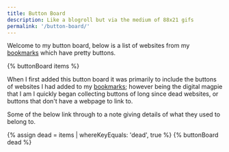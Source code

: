 ```yaml
---
title: Button Board
description: Like a blogroll but via the medium of 88x21 gifs
permalink: '/button-board/'
---
```


Welcome to my button board, below is a list of websites from my [bookmarks](/resources/bookmarks/) which have pretty buttons.

{% buttonBoard items %}

When I first added this button board it was primarily to include the buttons of websites I had added to my [bookmarks](/resources/bookmarks/); however being the digital magpie that I am I quickly began collecting buttons of long since dead websites, or buttons that don't have a webpage to link to.

Some of the below link through to a note giving details of what they used to belong to.

{% assign dead = items | whereKeyEquals: 'dead', true %}
{% buttonBoard dead %}
